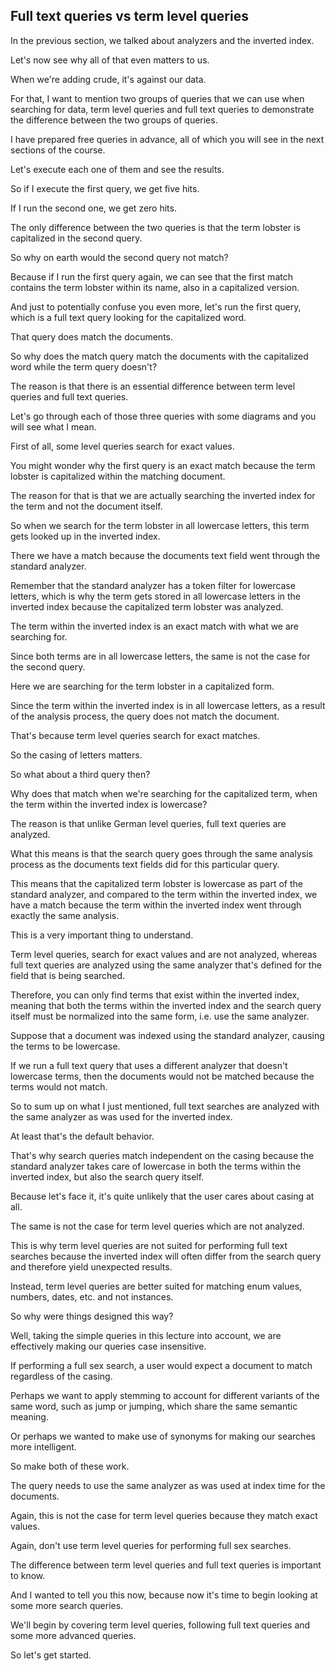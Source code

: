 ## Full text queries vs term level queries

In the previous section, we talked about analyzers and the inverted index.

Let's now see why all of that even matters to us.

When we're adding crude, it's against our data.

For that, I want to mention two groups of queries that we can use when searching for data, term level  queries and full text queries to demonstrate the difference between the two groups of queries.

I have prepared free queries in advance, all of which you will see in the next sections of the course.

Let's execute each one of them and see the results.

So if I execute the first query, we get five hits.

If I run the second one, we get zero hits.

The only difference between the two queries is that the term lobster is capitalized in the second query.

So why on earth would the second query not match?

Because if I run the first query again, we can see that the first match contains the term lobster within  its name, also in a capitalized version.

And just to potentially confuse you even more, let's run the first query, which is a full text query  looking for the capitalized word.

That query does match the documents.

So why does the match query match the documents with the capitalized word while the term query doesn't?

The reason is that there is an essential difference between term level queries and full text queries.

Let's go through each of those three queries with some diagrams and you will see what I mean.

First of all, some level queries search for exact values.

You might wonder why the first query is an exact match because the term lobster is capitalized within  the matching document.

The reason for that is that we are actually searching the inverted index for the term and not the document  itself.

So when we search for the term lobster in all lowercase letters, this term gets looked up in the inverted  index.

There we have a match because the documents text field went through the standard analyzer.

Remember that the standard analyzer has a token filter for lowercase letters, which is why the term  gets stored in all lowercase letters in the inverted index because the capitalized term lobster was  analyzed.

The term within the inverted index is an exact match with what we are searching for.

Since both terms are in all lowercase letters, the same is not the case for the second query.

Here we are searching for the term lobster in a capitalized form.

Since the term within the inverted index is in all lowercase letters, as a result of the analysis process,  the query does not match the document.

That's because term level queries search for exact matches.

So the casing of letters matters.

So what about a third query then?

Why does that match when we're searching for the capitalized term, when the term within the inverted  index is lowercase?

The reason is that unlike German level queries, full text queries are analyzed.

What this means is that the search query goes through the same analysis process as the documents text  fields did for this particular query.

This means that the capitalized term lobster is lowercase as part of the standard analyzer, and compared  to the term within the inverted index, we have a match because the term within the inverted index went  through exactly the same analysis.

This is a very important thing to understand.

Term level queries, search for exact values and are not analyzed, whereas full text queries are analyzed  using the same analyzer that's defined for the field that is being searched.

Therefore, you can only find terms that exist within the inverted index, meaning that both the terms  within the inverted index and the search query itself must be normalized into the same form, i.e. use  the same analyzer.

Suppose that a document was indexed using the standard analyzer, causing the terms to be lowercase.

If we run a full text query that uses a different analyzer that doesn't lowercase terms, then the documents  would not be matched because the terms would not match.

So to sum up on what I just mentioned, full text searches are analyzed with the same analyzer as was  used for the inverted index.

At least that's the default behavior.

That's why search queries match independent on the casing because the standard analyzer takes care of  lowercase in both the terms within the inverted index, but also the search query itself.

Because let's face it, it's quite unlikely that the user cares about casing at all.

The same is not the case for term level queries which are not analyzed.

This is why term level queries are not suited for performing full text searches because the inverted  index will often differ from the search query and therefore yield unexpected results.

Instead, term level queries are better suited for matching enum values, numbers, dates, etc. and  not instances.

So why were things designed this way?

Well, taking the simple queries in this lecture into account, we are effectively making our queries  case insensitive.

If performing a full sex search, a user would expect a document to match regardless of the casing.

Perhaps we want to apply stemming to account for different variants of the same word, such as jump  or jumping, which share the same semantic meaning.

Or perhaps we wanted to make use of synonyms for making our searches more intelligent.

So make both of these work.

The query needs to use the same analyzer as was used at index time for the documents.

Again, this is not the case for term level queries because they match exact values.

Again, don't use term level queries for performing full sex searches.

The difference between term level queries and full text queries is important to know.

And I wanted to tell you this now, because now it's time to begin looking at some more search queries.

We'll begin by covering term level queries, following full text queries and some more advanced queries.

So let's get started.

